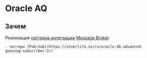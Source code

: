 # Oracle AQ

## Зачем

Реализация  [паттерна интеграции](../../../arch/pattern/integration/pattern.integration.md) [Message Broker](../../../arch/pattern/integration/pattern.messagebroker.md)

	- паттерн [Pub\Sub](https://innerlife.io/ru/oracle-db-advanced-queuing-subscriber-2/)
